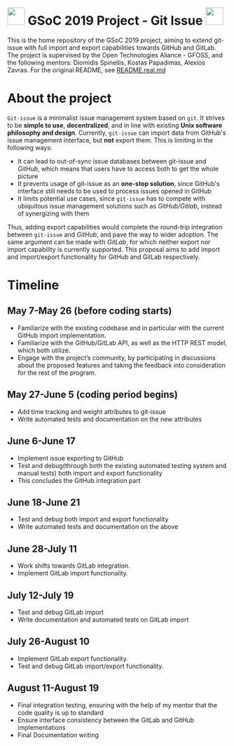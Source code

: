 #  <img src="https://developers.google.com/open-source/gsoc/resources/downloads/GSoC-icon-192.png" width="40"> GSoC 2019 Project - Git Issue <img src="https://developers.google.com/open-source/gsoc/resources/downloads/GSoC-icon-192.png" width="40">
This is the home repository of the GSoC 2019 project, aiming to extend git-issue with full import and export capabilities towards GitHub and GitLab. The project is supervised by the Open Technologies Aliance - GFOSS, and the following mentors: Diomidis Spinellis, Kostas Papadimas, Alexios Zavras. For the original README, see [README.real.md](https://github.com/eellak/gsoc2019-git-issue/blob/gsoc-2019/README.real.md)

# About the project
`Git-issue` is a minimalist issue management system based on `git`. It strives to be **simple to use**, **decentralized**, and in line with existing **Unix software philosophy and design**.
Currently, `git-issue` can import data from GitHub's issue management interface, but **not** export them. This is limiting in the following ways:
+  It can lead to out-of-sync issue databases between git-issue and *GitHub*, which means that users have to access both to get the whole picture
+ It prevents usage of git-issue as an **one-stop solution**, since GitHub's interface still needs to be used to process issues opened in GitHub
+ It limits potential use cases, since `git-issue` has to compete with ubiquitous issue management solutions such as *GitHub/Gitlab*, instead of synergizing with them

Thus, adding export capabilities would complete the round-trip integration between `git-issue` and *GitHub*, and pave the way to wider adoption. The same argument can be made with *GitLab*, for which neither export nor import capability is currently supported. This proposal aims to add import and import/export functionality for GitHub and GitLab respectively.

# Timeline
## May 7-May 26 (before coding starts)
- Familiarize with the existing codebase and in particular with the current GitHub import
implementation.
- Familiarize with the GitHub/GitLab API, as well as the HTTP REST model, which both utilize.
- Engage with the project’s community, by participating in discussions about the
proposed features and taking the feedback into consideration for the rest of the
program.
## May 27-June 5 (coding period begins)
- Add time tracking and weight attributes to git-issue
- Write automated tests and documentation on the new attributes
## June 6-June 17
- Implement issue exporting to GitHub
- Test and debug(through both the existing automated testing system and manual tests) both import and export functionality
- This concludes the GitHub integration part
## June 18-June 21
- Test and debug both import and export functionality
- Write automated tests and documentation on the above
## June 28-July 11
- Work shifts towards GitLab integration.
- Implement GitLab import functionality.
## July 12-July 19
- Test and debug GitLab import
- Write documentation and automated tests on GitLab import
## July 26-August 10
- Implement GitLab export functionality.
- Test and debug GitLab import/export functionality.
## August 11-August 19
- Final integration testing, ensuring with the help of my mentor that the code quality is up to standard
- Ensure interface consistency between the GitLab and GitHub implementations
- Final Documentation writing

